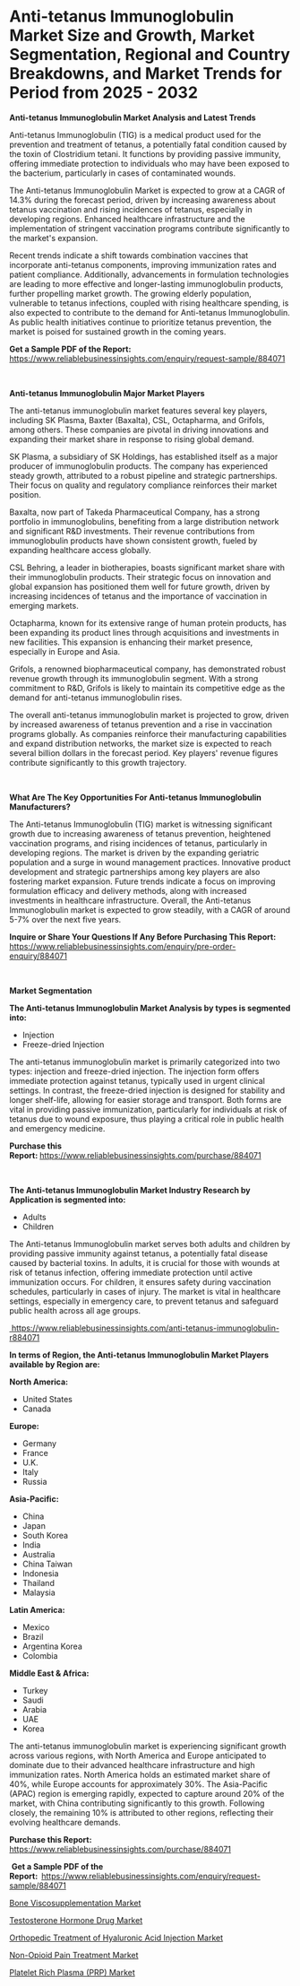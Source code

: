 <p><h1>Anti-tetanus Immunoglobulin Market Size and Growth, Market Segmentation, Regional and Country Breakdowns, and Market Trends for Period from 2025 -  2032</h1></p><p><strong>Anti-tetanus Immunoglobulin Market Analysis and Latest Trends</strong></p>
<p><p>Anti-tetanus Immunoglobulin (TIG) is a medical product used for the prevention and treatment of tetanus, a potentially fatal condition caused by the toxin of Clostridium tetani. It functions by providing passive immunity, offering immediate protection to individuals who may have been exposed to the bacterium, particularly in cases of contaminated wounds.</p><p>The Anti-tetanus Immunoglobulin Market is expected to grow at a CAGR of 14.3% during the forecast period, driven by increasing awareness about tetanus vaccination and rising incidences of tetanus, especially in developing regions. Enhanced healthcare infrastructure and the implementation of stringent vaccination programs contribute significantly to the market's expansion. </p><p>Recent trends indicate a shift towards combination vaccines that incorporate anti-tetanus components, improving immunization rates and patient compliance. Additionally, advancements in formulation technologies are leading to more effective and longer-lasting immunoglobulin products, further propelling market growth. The growing elderly population, vulnerable to tetanus infections, coupled with rising healthcare spending, is also expected to contribute to the demand for Anti-tetanus Immunoglobulin. As public health initiatives continue to prioritize tetanus prevention, the market is poised for sustained growth in the coming years.</p></p>
<p><strong>Get a Sample PDF of the Report:&nbsp;</strong> <a href="https://www.reliablebusinessinsights.com/enquiry/request-sample/884071?utm_campaign=39&utm_medium=2&utm_source=Github&utm_content=ia&utm_term=09032025&utm_id=anti-tetanus-immunoglobulin">https://www.reliablebusinessinsights.com/enquiry/request-sample/884071</a></p>
<p>&nbsp;</p>
<p><strong>Anti-tetanus Immunoglobulin Major Market Players</strong></p>
<p><p>The anti-tetanus immunoglobulin market features several key players, including SK Plasma, Baxter (Baxalta), CSL, Octapharma, and Grifols, among others. These companies are pivotal in driving innovations and expanding their market share in response to rising global demand.</p><p>SK Plasma, a subsidiary of SK Holdings, has established itself as a major producer of immunoglobulin products. The company has experienced steady growth, attributed to a robust pipeline and strategic partnerships. Their focus on quality and regulatory compliance reinforces their market position.</p><p>Baxalta, now part of Takeda Pharmaceutical Company, has a strong portfolio in immunoglobulins, benefiting from a large distribution network and significant R&D investments. Their revenue contributions from immunoglobulin products have shown consistent growth, fueled by expanding healthcare access globally.</p><p>CSL Behring, a leader in biotherapies, boasts significant market share with their immunoglobulin products. Their strategic focus on innovation and global expansion has positioned them well for future growth, driven by increasing incidences of tetanus and the importance of vaccination in emerging markets.</p><p>Octapharma, known for its extensive range of human protein products, has been expanding its product lines through acquisitions and investments in new facilities. This expansion is enhancing their market presence, especially in Europe and Asia.</p><p>Grifols, a renowned biopharmaceutical company, has demonstrated robust revenue growth through its immunoglobulin segment. With a strong commitment to R&D, Grifols is likely to maintain its competitive edge as the demand for anti-tetanus immunoglobulin rises.</p><p>The overall anti-tetanus immunoglobulin market is projected to grow, driven by increased awareness of tetanus prevention and a rise in vaccination programs globally. As companies reinforce their manufacturing capabilities and expand distribution networks, the market size is expected to reach several billion dollars in the forecast period. Key players' revenue figures contribute significantly to this growth trajectory.</p></p>
<p>&nbsp;</p>
<p><strong>What Are The Key Opportunities For Anti-tetanus Immunoglobulin Manufacturers?</strong></p>
<p><p>The Anti-tetanus Immunoglobulin (TIG) market is witnessing significant growth due to increasing awareness of tetanus prevention, heightened vaccination programs, and rising incidences of tetanus, particularly in developing regions. The market is driven by the expanding geriatric population and a surge in wound management practices. Innovative product development and strategic partnerships among key players are also fostering market expansion. Future trends indicate a focus on improving formulation efficacy and delivery methods, along with increased investments in healthcare infrastructure. Overall, the Anti-tetanus Immunoglobulin market is expected to grow steadily, with a CAGR of around 5-7% over the next five years.</p></p>
<p><strong>Inquire or Share Your Questions If Any Before Purchasing This Report:</strong> <a href="https://www.reliablebusinessinsights.com/enquiry/pre-order-enquiry/884071?utm_campaign=39&utm_medium=2&utm_source=Github&utm_content=ia&utm_term=09032025&utm_id=anti-tetanus-immunoglobulin">https://www.reliablebusinessinsights.com/enquiry/pre-order-enquiry/884071</a></p>
<p>&nbsp;</p>
<p><strong>Market Segmentation</strong></p>
<p><strong>The Anti-tetanus Immunoglobulin Market Analysis by types is segmented into:</strong></p>
<p><ul><li>Injection</li><li>Freeze-dried Injection</li></ul></p>
<p><p>The anti-tetanus immunoglobulin market is primarily categorized into two types: injection and freeze-dried injection. The injection form offers immediate protection against tetanus, typically used in urgent clinical settings. In contrast, the freeze-dried injection is designed for stability and longer shelf-life, allowing for easier storage and transport. Both forms are vital in providing passive immunization, particularly for individuals at risk of tetanus due to wound exposure, thus playing a critical role in public health and emergency medicine.</p></p>
<p><strong>Purchase this Report:&nbsp;</strong><a href="https://www.reliablebusinessinsights.com/purchase/884071?utm_campaign=39&utm_medium=2&utm_source=Github&utm_content=ia&utm_term=09032025&utm_id=anti-tetanus-immunoglobulin">https://www.reliablebusinessinsights.com/purchase/884071</a></p>
<p>&nbsp;</p>
<p><strong>The Anti-tetanus Immunoglobulin Market Industry Research by Application is segmented into:</strong></p>
<p><ul><li>Adults</li><li>Children</li></ul></p>
<p><p>The Anti-tetanus Immunoglobulin market serves both adults and children by providing passive immunity against tetanus, a potentially fatal disease caused by bacterial toxins. In adults, it is crucial for those with wounds at risk of tetanus infection, offering immediate protection until active immunization occurs. For children, it ensures safety during vaccination schedules, particularly in cases of injury. The market is vital in healthcare settings, especially in emergency care, to prevent tetanus and safeguard public health across all age groups.</p></p>
<p><a href="https://www.reliablebusinessinsights.com/anti-tetanus-immunoglobulin-r884071?utm_campaign=39&utm_medium=2&utm_source=Github&utm_content=ia&utm_term=09032025&utm_id=anti-tetanus-immunoglobulin">&nbsp;https://www.reliablebusinessinsights.com/anti-tetanus-immunoglobulin-r884071</a></p>
<p><strong>In terms of Region, the Anti-tetanus Immunoglobulin Market Players available by Region are:</strong></p>
<p>
    <p> <strong> North America: </strong>
        <ul>
            <li>United States</li>
            <li>Canada</li>
        </ul>
        </p> 
    <p> <strong> Europe: </strong>
        <ul>
            <li>Germany</li>
            <li>France</li>
            <li>U.K.</li>
            <li>Italy</li>
            <li>Russia</li>
        </ul>
        </p> 
    <p> <strong> Asia-Pacific: </strong>
        <ul>
            <li>China</li>
            <li>Japan</li>
            <li>South Korea</li>
            <li>India</li>
            <li>Australia</li>
            <li>China Taiwan</li>
            <li>Indonesia</li>
            <li>Thailand</li>
            <li>Malaysia</li>
        </ul>
        </p> 
    <p> <strong> Latin America: </strong>
        <ul>
            <li>Mexico</li>
            <li>Brazil</li>
            <li>Argentina Korea</li>
            <li>Colombia</li>
        </ul>
        </p> 
    <p> <strong> Middle East & Africa: </strong>
        <ul>
            <li>Turkey</li>
            <li>Saudi</li>
            <li>Arabia</li>
            <li>UAE</li>
            <li>Korea</li>
        </ul>
    </p>
    </p>
<p><p>The anti-tetanus immunoglobulin market is experiencing significant growth across various regions, with North America and Europe anticipated to dominate due to their advanced healthcare infrastructure and high immunization rates. North America holds an estimated market share of 40%, while Europe accounts for approximately 30%. The Asia-Pacific (APAC) region is emerging rapidly, expected to capture around 20% of the market, with China contributing significantly to this growth. Following closely, the remaining 10% is attributed to other regions, reflecting their evolving healthcare demands.</p></p>
<p><strong>Purchase this Report: </strong><a href="https://www.reliablebusinessinsights.com/purchase/884071?utm_campaign=39&utm_medium=2&utm_source=Github&utm_content=ia&utm_term=09032025&utm_id=anti-tetanus-immunoglobulin">https://www.reliablebusinessinsights.com/purchase/884071</a></p>
<p>&nbsp;<strong>Get a Sample PDF of the Report:&nbsp;&nbsp;</strong><a href="https://www.reliablebusinessinsights.com/enquiry/request-sample/884071?utm_campaign=39&utm_medium=2&utm_source=Github&utm_content=ia&utm_term=09032025&utm_id=anti-tetanus-immunoglobulin">https://www.reliablebusinessinsights.com/enquiry/request-sample/884071</a></p>
<p><strong></strong></p>
<p><p><a href="https://github.com/moratronak3q/Market-Research-Report-List-1/blob/main/bone-viscosupplementation-market.md?utm_campaign=39&utm_medium=2&utm_source=Github&utm_content=ia&utm_term=09032025&utm_id=anti-tetanus-immunoglobulin">Bone Viscosupplementation Market</a></p><p><a href="https://github.com/ghaligopezf5/Market-Research-Report-List-1/blob/main/testosterone-hormone-drug-market.md?utm_campaign=39&utm_medium=2&utm_source=Github&utm_content=ia&utm_term=09032025&utm_id=anti-tetanus-immunoglobulin">Testosterone Hormone Drug Market</a></p><p><a href="https://github.com/latzerelfigo48/Market-Research-Report-List-1/blob/main/orthopedic-treatment-of-hyaluronic-acid-injection-market.md?utm_campaign=39&utm_medium=2&utm_source=Github&utm_content=ia&utm_term=09032025&utm_id=anti-tetanus-immunoglobulin">Orthopedic Treatment of Hyaluronic Acid Injection Market</a></p><p><a href="https://github.com/reahmmunises/Market-Research-Report-List-1/blob/main/non-opioid-pain-treatment-market.md?utm_campaign=39&utm_medium=2&utm_source=Github&utm_content=ia&utm_term=09032025&utm_id=anti-tetanus-immunoglobulin">Non-Opioid Pain Treatment Market</a></p><p><a href="https://github.com/drielvinki/Market-Research-Report-List-1/blob/main/platelet-rich-plasma-prp-market.md?utm_campaign=39&utm_medium=2&utm_source=Github&utm_content=ia&utm_term=09032025&utm_id=anti-tetanus-immunoglobulin">Platelet Rich Plasma (PRP) Market</a></p></p>